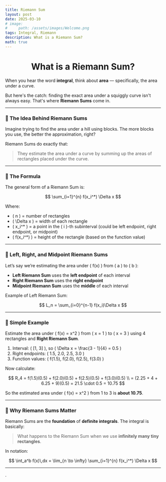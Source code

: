 ```yaml
---
title: Riemann Sum
layout: post
date: 2025-03-10
# image:
#     path: /assets/images/Welcome.png
tags: Integral, Riemann
description: What is a Riemann Sum?
math: true
---
```


<h1 align="center">What is a Riemann Sum?</h1>

When you hear the word **integral**, think about **area** — specifically, the area under a curve.

But here's the catch: finding the exact area under a squiggly curve isn't always easy. That's where **Riemann Sums** come in.

---

### 🧱 The Idea Behind Riemann Sums

Imagine trying to find the area under a hill using blocks. The more blocks you use, the better the approximation, right?

Riemann Sums do exactly that:  
> They estimate the area under a curve by summing up the areas of rectangles placed under the curve.

---

### 🧮 The Formula

The general form of a Riemann Sum is:

$$
\sum_{i=1}^{n} f(x_i^*) \Delta x
$$

Where:

- \( n \) = number of rectangles
- \( \Delta x \) = width of each rectangle
- \( x_i^* \) = a point in the \( i \)-th subinterval (could be left endpoint, right endpoint, or midpoint)
- \( f(x_i^*) \) = height of the rectangle (based on the function value)

---

### 📌 Left, Right, and Midpoint Riemann Sums

Let’s say we’re estimating the area under \( f(x) \) from \( a \) to \( b \):

- **Left Riemann Sum** uses the **left endpoint** of each interval  
- **Right Riemann Sum** uses the **right endpoint**  
- **Midpoint Riemann Sum** uses the **middle** of each interval  

Example of Left Riemann Sum:

$$
L_n = \sum_{i=0}^{n-1} f(x_i)\Delta x
$$

---

### 🧪 Simple Example

Estimate the area under \( f(x) = x^2 \) from \( x = 1 \) to \( x = 3 \) using 4 rectangles and **Right Riemann Sum**.

1. Interval: \( [1, 3] \), so \( \Delta x = \frac{3 - 1}{4} = 0.5 \)
2. Right endpoints: \( 1.5, 2.0, 2.5, 3.0 \)
3. Function values: \( f(1.5), f(2.0), f(2.5), f(3.0) \)

Now calculate:

$$
R_4 = f(1.5)(0.5) + f(2.0)(0.5) + f(2.5)(0.5) + f(3.0)(0.5) \\
= (2.25 + 4 + 6.25 + 9)(0.5) = 21.5 \cdot 0.5 = 10.75
$$

So the estimated area under \( f(x) = x^2 \) from 1 to 3 is **about 10.75**.

---

### 🎯 Why Riemann Sums Matter

Riemann Sums are the **foundation** of **definite integrals**. The integral is basically:

> What happens to the Riemann Sum when we use **infinitely many tiny rectangles**.

In notation:

$$
\int_a^b f(x)\,dx = \lim_{n \to \infty} \sum_{i=1}^{n} f(x_i^*) \Delta x
$$

---
.
